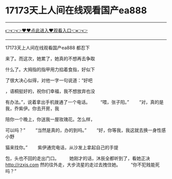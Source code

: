 # 17173天上人间在线观看国产ea888

<hr/><a href="https://github.com/sikiuc/genj/issues/1">👉👉👉♥♥点此进入♥观看入口👈👉👉</a><hr/>

17173天上人间在线观看国产ea888
都忍下

来了。而这次，她累了，她真的不想再去争取

什么了。大拇指的指甲用力掐着食指，好似下

了很大决心似得，对他一字一句说道：“好吧

，语桐挺好的，祝你们幸福，我不想放弃也没

有办法。”，说着拿出手机拨通了一个电话。
　　“喂，张子阳。”
　　“对，真的是我，乔紫伊。你去开房，我

陪你一个晚上，你送我一屋玫瑰花。怎么样，

可以吗？”
　　“当然是真的，办的到吗。”
　　“好，你等我，我这就去换一身性感小野

猫来找你。”
　　紫伊通完电话，从沙发上拿起自己的手提

包，头也不回的走出门口。
　　她刚才的话，沐辰全都听到了，看她正决
http://rzxjs.com
然的往外走，大步流星的走过去拽住她。
　　“你不犯贱能死吗？”

